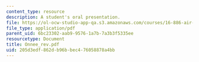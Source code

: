 ```yaml
---
content_type: resource
description: A student's oral presentation.
file: https://ol-ocw-studio-app-qa.s3.amazonaws.com/courses/16-886-air-transportation-systems-architecting-spring-2004/205d3edf862db96bbec476058878a4bb_Onnee_rev.pdf
file_type: application/pdf
parent_uid: 6bc23302-aab9-9576-1a7b-7a3b3f5335ee
resourcetype: Document
title: Onnee_rev.pdf
uid: 205d3edf-862d-b96b-bec4-76058878a4bb
---
```

